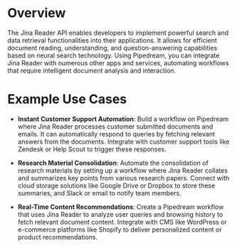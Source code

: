 # Overview

The Jina Reader API enables developers to implement powerful search and data retrieval functionalities into their applications. It allows for efficient document reading, understanding, and question-answering capabilities based on neural search technology. Using Pipedream, you can integrate Jina Reader with numerous other apps and services, automating workflows that require intelligent document analysis and interaction.

# Example Use Cases

- **Instant Customer Support Automation**: Build a workflow on Pipedream where Jina Reader processes customer submitted documents and emails. It can automatically respond to queries by fetching relevant answers from the documents. Integrate with customer support tools like Zendesk or Help Scout to trigger these responses.

- **Research Material Consolidation**: Automate the consolidation of research materials by setting up a workflow where Jina Reader collates and summarizes key points from various research papers. Connect with cloud storage solutions like Google Drive or Dropbox to store these summaries, and Slack or email to notify team members.

- **Real-Time Content Recommendations**: Create a Pipedream workflow that uses Jina Reader to analyze user queries and browsing history to fetch relevant document content. Integrate with CMS like WordPress or e-commerce platforms like Shopify to deliver personalized content or product recommendations.
